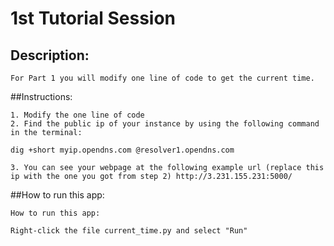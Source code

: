 # 1st Tutorial Session
    
## Description:
```
For Part 1 you will modify one line of code to get the current time. 
```

##Instructions:
```
1. Modify the one line of code 
2. Find the public ip of your instance by using the following command in the terminal: 

dig +short myip.opendns.com @resolver1.opendns.com

3. You can see your webpage at the following example url (replace this ip with the one you got from step 2) http://3.231.155.231:5000/ 
```

##How to run this app:
```
How to run this app:

Right-click the file current_time.py and select "Run"
    
```    
    
